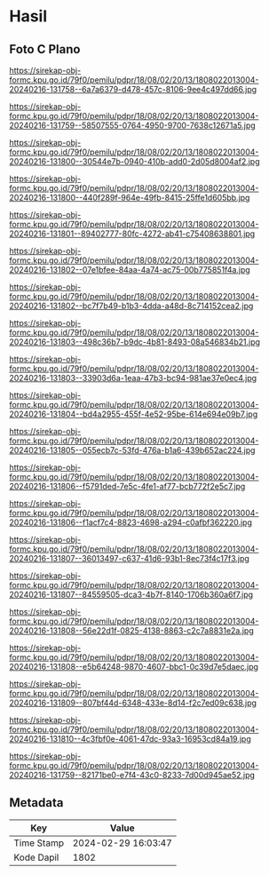 # Hasil

## Foto C Plano

https://sirekap-obj-formc.kpu.go.id/79f0/pemilu/pdpr/18/08/02/20/13/1808022013004-20240216-131758--6a7a6379-d478-457c-8106-9ee4c497dd66.jpg

https://sirekap-obj-formc.kpu.go.id/79f0/pemilu/pdpr/18/08/02/20/13/1808022013004-20240216-131759--58507555-0764-4950-9700-7638c12671a5.jpg

https://sirekap-obj-formc.kpu.go.id/79f0/pemilu/pdpr/18/08/02/20/13/1808022013004-20240216-131800--30544e7b-0940-410b-add0-2d05d8004af2.jpg

https://sirekap-obj-formc.kpu.go.id/79f0/pemilu/pdpr/18/08/02/20/13/1808022013004-20240216-131800--440f289f-964e-49fb-8415-25ffe1d605bb.jpg

https://sirekap-obj-formc.kpu.go.id/79f0/pemilu/pdpr/18/08/02/20/13/1808022013004-20240216-131801--89402777-80fc-4272-ab41-c75408638801.jpg

https://sirekap-obj-formc.kpu.go.id/79f0/pemilu/pdpr/18/08/02/20/13/1808022013004-20240216-131802--07e1bfee-84aa-4a74-ac75-00b775851f4a.jpg

https://sirekap-obj-formc.kpu.go.id/79f0/pemilu/pdpr/18/08/02/20/13/1808022013004-20240216-131802--bc7f7b49-b1b3-4dda-a48d-8c714152cea2.jpg

https://sirekap-obj-formc.kpu.go.id/79f0/pemilu/pdpr/18/08/02/20/13/1808022013004-20240216-131803--498c36b7-b9dc-4b81-8493-08a546834b21.jpg

https://sirekap-obj-formc.kpu.go.id/79f0/pemilu/pdpr/18/08/02/20/13/1808022013004-20240216-131803--33903d6a-1eaa-47b3-bc94-981ae37e0ec4.jpg

https://sirekap-obj-formc.kpu.go.id/79f0/pemilu/pdpr/18/08/02/20/13/1808022013004-20240216-131804--bd4a2955-455f-4e52-95be-614e694e09b7.jpg

https://sirekap-obj-formc.kpu.go.id/79f0/pemilu/pdpr/18/08/02/20/13/1808022013004-20240216-131805--055ecb7c-53fd-476a-b1a6-439b652ac224.jpg

https://sirekap-obj-formc.kpu.go.id/79f0/pemilu/pdpr/18/08/02/20/13/1808022013004-20240216-131806--f5791ded-7e5c-4fe1-af77-bcb772f2e5c7.jpg

https://sirekap-obj-formc.kpu.go.id/79f0/pemilu/pdpr/18/08/02/20/13/1808022013004-20240216-131806--f1acf7c4-8823-4698-a294-c0afbf362220.jpg

https://sirekap-obj-formc.kpu.go.id/79f0/pemilu/pdpr/18/08/02/20/13/1808022013004-20240216-131807--36013497-c637-41d6-93b1-8ec73f4c17f3.jpg

https://sirekap-obj-formc.kpu.go.id/79f0/pemilu/pdpr/18/08/02/20/13/1808022013004-20240216-131807--84559505-dca3-4b7f-8140-1706b360a6f7.jpg

https://sirekap-obj-formc.kpu.go.id/79f0/pemilu/pdpr/18/08/02/20/13/1808022013004-20240216-131808--56e22d1f-0825-4138-8863-c2c7a8831e2a.jpg

https://sirekap-obj-formc.kpu.go.id/79f0/pemilu/pdpr/18/08/02/20/13/1808022013004-20240216-131808--e5b64248-9870-4607-bbc1-0c39d7e5daec.jpg

https://sirekap-obj-formc.kpu.go.id/79f0/pemilu/pdpr/18/08/02/20/13/1808022013004-20240216-131809--807bf44d-6348-433e-8d14-f2c7ed09c638.jpg

https://sirekap-obj-formc.kpu.go.id/79f0/pemilu/pdpr/18/08/02/20/13/1808022013004-20240216-131810--4c3fbf0e-4061-47dc-93a3-16953cd84a19.jpg

https://sirekap-obj-formc.kpu.go.id/79f0/pemilu/pdpr/18/08/02/20/13/1808022013004-20240216-131759--82171be0-e7f4-43c0-8233-7d00d945ae52.jpg


## Metadata

| Key        | Value               |
| ---------- | ------------------- |
| Time Stamp | 2024-02-29 16:03:47 |
| Kode Dapil | 1802                |



